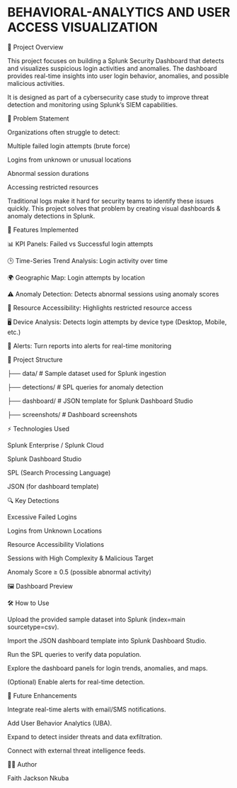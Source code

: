 # BEHAVIORAL-ANALYTICS AND USER ACCESS VISUALIZATION


📌 Project Overview

This project focuses on building a Splunk Security Dashboard that detects and visualizes suspicious login activities and anomalies. The dashboard provides real-time insights into user login behavior, anomalies, and possible malicious activities.

It is designed as part of a cybersecurity case study to improve threat detection and monitoring using Splunk’s SIEM capabilities.

🎯 Problem Statement

Organizations often struggle to detect:

Multiple failed login attempts (brute force)

Logins from unknown or unusual locations

Abnormal session durations

Accessing restricted resources

Traditional logs make it hard for security teams to identify these issues quickly.
This project solves that problem by creating visual dashboards & anomaly detections in Splunk.

🚀 Features Implemented

📊 KPI Panels: Failed vs Successful login attempts

🕒 Time-Series Trend Analysis: Login activity over time

🌍 Geographic Map: Login attempts by location

⚠️ Anomaly Detection: Detects abnormal sessions using anomaly scores

🔑 Resource Accessibility: Highlights restricted resource access

🖥️ Device Analysis: Detects login attempts by device type (Desktop, Mobile, etc.)

🔔 Alerts: Turn reports into alerts for real-time monitoring

📂 Project Structure

├── data/                 # Sample dataset used for Splunk ingestion

├── detections/           # SPL queries for anomaly detection

├── dashboard/            # JSON template for Splunk Dashboard Studio

├── screenshots/          # Dashboard screenshots


⚡ Technologies Used

Splunk Enterprise / Splunk Cloud

Splunk Dashboard Studio

SPL (Search Processing Language)

JSON (for dashboard template)

🔍 Key Detections

Excessive Failed Logins

Logins from Unknown Locations

Resource Accessibility Violations

Sessions with High Complexity & Malicious Target

Anomaly Score ≥ 0.5 (possible abnormal activity)

🖼️ Dashboard Preview

🛠️ How to Use

Upload the provided sample dataset into Splunk (index=main sourcetype=csv).

Import the JSON dashboard template into Splunk Dashboard Studio.

Run the SPL queries to verify data population.

Explore the dashboard panels for login trends, anomalies, and maps.

(Optional) Enable alerts for real-time detection.

📌 Future Enhancements

Integrate real-time alerts with email/SMS notifications.

Add User Behavior Analytics (UBA).

Expand to detect insider threats and data exfiltration.

Connect with external threat intelligence feeds.

👩‍💻 Author

Faith Jackson Nkuba

